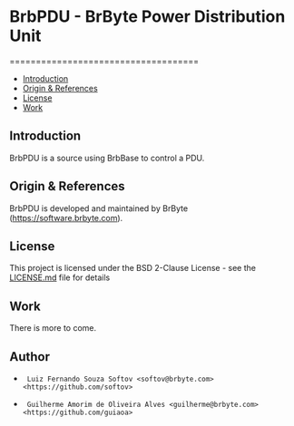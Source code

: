 # BrbPDU - BrByte Power Distribution Unit
====================================

* [Introduction](#introduction)
* [Origin & References](#origin--references)
* [License](#license)
* [Work](#work)

## Introduction

BrbPDU is a source using BrbBase to control a PDU.


## Origin & References

BrbPDU is developed and maintained by BrByte (https://software.brbyte.com).

## License

This project is licensed under the BSD 2-Clause License - see the [LICENSE.md](LICENSE.md) file for details

## Work

There is more to come.

## Author

 *      Luiz Fernando Souza Softov <softov@brbyte.com> <https://github.com/softov>
 *      Guilherme Amorim de Oliveira Alves <guilherme@brbyte.com> <https://github.com/guiaoa>

